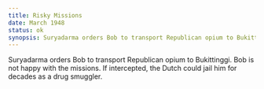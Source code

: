 ```yaml
---
title: Risky Missions
date: March 1948 
status: ok
synopsis: Suryadarma orders Bob to transport Republican opium to Bukittinggi, although if caught under Dutch law Bob could be imprisoned for life as a narcotics smuggler. 
---
```

Suryadarma orders Bob to transport Republican opium to Bukittinggi. Bob is not happy with the missions. If intercepted, the Dutch could jail him for decades as a drug smuggler. 